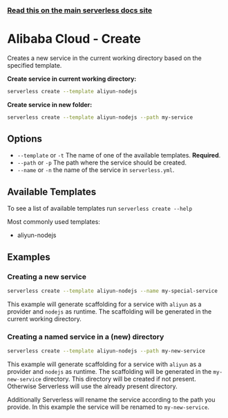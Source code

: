 <!--
title: Serverless Framework Commands - Alibaba Cloud Function Compute - Create
menuText: create
menuOrder: 1
description: Creates a new Service in your current working directory
layout: Doc
-->

<!-- DOCS-SITE-LINK:START automatically generated  -->

### [Read this on the main serverless docs site](https://www.serverless.com/framework/docs/providers/aliyun/cli-reference/create)

<!-- DOCS-SITE-LINK:END -->

# Alibaba Cloud - Create

Creates a new service in the current working directory based on the specified template.

**Create service in current working directory:**

```bash
serverless create --template aliyun-nodejs
```

**Create service in new folder:**

```bash
serverless create --template aliyun-nodejs --path my-service
```

## Options

- `--template` or `-t` The name of one of the available templates. **Required**.
- `--path` or `-p` The path where the service should be created.
- `--name` or `-n` the name of the service in `serverless.yml`.

## Available Templates

To see a list of available templates run `serverless create --help`

Most commonly used templates:

- aliyun-nodejs

## Examples

### Creating a new service

```bash
serverless create --template aliyun-nodejs --name my-special-service
```

This example will generate scaffolding for a service with `aliyun` as a provider and `nodejs` as runtime. The scaffolding will be generated in the current working directory.

### Creating a named service in a (new) directory

```bash
serverless create --template aliyun-nodejs --path my-new-service
```

This example will generate scaffolding for a service with `aliyun` as a provider and `nodejs` as runtime. The scaffolding will be generated in the `my-new-service` directory. This directory will be created if not present. Otherwise Serverless will use the already present directory.

Additionally Serverless will rename the service according to the path you provide. In this example the service will be renamed to `my-new-service`.
